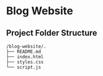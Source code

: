 # Blog Website

## Project Folder Structure

```
/blog-website/.
├── README.md
├── index.html
├── styles.css
└── script.js
```
